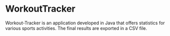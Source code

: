 # WorkoutTracker

Workout-Tracker is an application developed in Java that offers statistics for various sports activities. The final results are exported in a CSV file.
